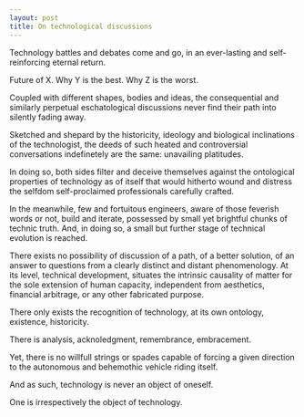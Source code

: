 ```yaml
---
layout: post
title: On technological discussions
---
```


Technology battles and debates come and go, in an ever-lasting and self-reinforcing eternal return.

Future of X. Why Y is the best. Why Z is the worst.

Coupled with different shapes, bodies and ideas, the consequential and similarly perpetual eschatological discussions never find their path into silently fading away.

Sketched and shepard by the historicity, ideology and biological inclinations of the technologist, the deeds of such heated and controversial conversations indefinetely are the same: unavailing platitudes.

In doing so, both sides filter and deceive themselves against the ontological properties of technology as of itself that would hitherto wound and distress the selfdom self-proclaimed professionals carefully crafted.

In the meanwhile, few and fortuitous engineers, aware of those feverish words or not, build and iterate, possessed by small yet brightful chunks of technic truth. And, in doing so, a small but further stage of technical evolution is reached.

There exists no possibility of discussion of a path, of a better solution, of an answer to questions from a clearly distinct and distant phenomenology. At its level, technical development, situates the intrinsic causality of matter for the sole extension of human capacity, independent from aesthetics, financial arbitrage, or any other fabricated purpose. 

There only exists the recognition of technology, at its own ontology, existence, historicity. 

There is analysis, acknoledgment, remembrance, embracement.

Yet, there is no willfull strings or spades capable of forcing a given direction to the autonomous and behemothic vehicle riding itself.

And as such, technology is never an object of oneself.

One is irrespectively the object of technology.
